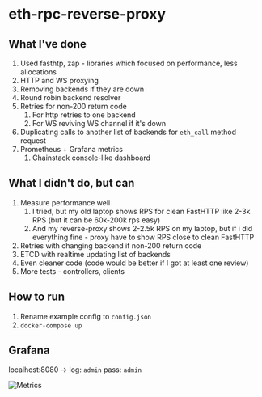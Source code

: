 # eth-rpc-reverse-proxy

## What I've done
1. Used fasthtp, zap - libraries which focused on performance, less allocations
2. HTTP and WS proxying
3. Removing backends if they are down
4. Round robin backend resolver
5. Retries for non-200 return code
   1. For http retries to one backend
   2. For WS reviving WS channel if it's down
6. Duplicating calls to another list of backends for `eth_call` method request
7. Prometheus + Grafana metrics
   1. Chainstack console-like dashboard

## What I didn't do, but can
1. Measure performance well
   1. I tried, but my old laptop shows RPS for clean FastHTTP like 2-3k RPS (but it can be 60k-200k rps easy) 
   2. And my reverse-proxy shows 2-2.5k RPS on my laptop, but if i did everything fine - proxy have to show RPS close to clean FastHTTP
2. Retries with changing backend if non-200 return code
3. ETCD with realtime updating list of backends
4. Even cleaner code (code would be better if I got at least one review)
5. More tests - controllers, clients


## How to run

1. Rename example config to `config.json`
2. `docker-compose up`

## Grafana

localhost:8080 -> log: `admin` pass: `admin`

![Metrics](https://i.imgur.com/ak88R4u.jpg)
